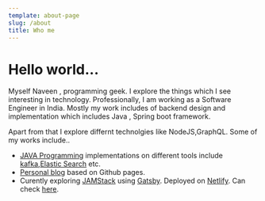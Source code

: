 ```yaml
---
template: about-page
slug: /about
title: Who me
---
```

# Hello world... 
Myself Naveen , programming geek. I explore the things which I see interesting in technology. Professionally, I am working as a Software Engineer in India. Mostly my work includes of  backend design and implementation which includes Java , Spring boot framework.

Apart from that I explore differnt technolgies like NodeJS,GraphQL. Some of my works include..
* [JAVA Programming](https://github.com/nyalla/Programming) implementations on different tools include [kafka](https://kafka.apache.org/),[Elastic Search](https://www.elastic.co/) etc. 
* [Personal blog](https://nyalla.github.io/) based on Github pages.
* Curently exploring [JAMStack](https://jamstack.org/) using  [Gatsby](https://www.gatsbyjs.org/). Deployed on [Netlify](https://www.netlify.com/). Can check [here](https://nyalla.netlify.app/).
